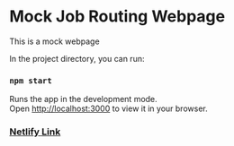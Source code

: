 # Mock Job Routing Webpage

This is a mock webpage

In the project directory, you can run:

### `npm start`

Runs the app in the development mode.\
Open [http://localhost:3000](http://localhost:3000) to view it in your browser.

### [Netlify Link](https://mock-job-routing.netlify.app/)

